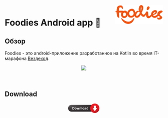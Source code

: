 <a href="https://drive.google.com/file/d/1IbAW9XS7OCm8t2OoReef1uOBjKWPCtbT/view?usp=sharing">
    <img src="img/Logo.svg" alt="Foodies logo" title="Foodies" align="right" height="60" />
</a>

# Foodies Android app :iphone:
## Обзор
Foodies - это android-приложение разработанное на Kotlin во время IT-марафона <a href="https://vk.com/vezdekod">Вездекод</a>.
<p align="center"><img width=30% src="img/demo.gif"></p>

<br>

## Download
<p align="center"><img width=20% src="img/download.png"></p>